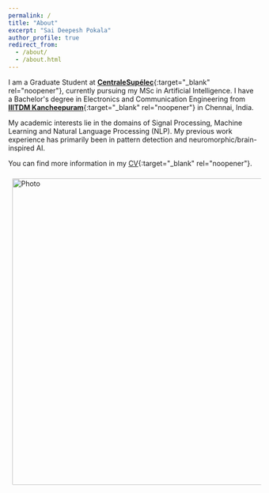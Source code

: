 ```yaml
---
permalink: /
title: "About"
excerpt: "Sai Deepesh Pokala"
author_profile: true
redirect_from:
  - /about/
  - /about.html
---
```


I am a Graduate Student at [**CentraleSupélec**](https://www.centralesupelec.fr/en){:target="_blank" rel="noopener"}, currently pursuing my MSc in Artificial Intelligence. I have a Bachelor's degree in Electronics and Communication Engineering from [**IIITDM Kancheepuram**](https://www.iiitdm.ac.in){:target="_blank" rel="noopener"} in Chennai, India.

My academic interests lie in the domains of Signal Processing, Machine Learning and Natural Language Processing (NLP). My previous work experience has primarily been in pattern detection and neuromorphic/brain-inspired AI.

You can find more information in my [CV](https://saideepesh.github.io/files/PSD_CV_November_2020.pdf){:target="_blank" rel="noopener"}.

<img align="middle" src="https://saideepesh.github.io/files/Deepesh_Prague.jpeg?raw=true" alt="Photo" style="width: 620px; border-radius: 10px; padding: 8px 8px 8px 8px"/>
